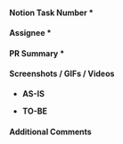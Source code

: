 <!-- Thank you for contributing a pull request! -->
<!-- * are required. -->


#### Notion Task Number *
<!-- Copy the Notion Task Number. e.g. B-MJ-167221944 -->


#### Assignee *
<!-- Github Username. e.g. myungjunlee -->


#### PR Summary *
<!-- A short description of what this pull request does. e.g. 새로운 페이지 진입 시, 스크립트 에러 버그 수정 PR입니다 -->


#### Screenshots / GIFs / Videos
<!-- If the PR includes changes, please include screenshots/GIFs/videos for the team and reviewers. -->
- **AS-IS**

- **TO-BE**


#### Additional Comments
<!-- Add any additional information or comments that would be helpful to the team or reviewers. e.g. 기획서 첨부, 레퍼런스 링크 -->

